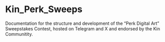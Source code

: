 # Kin_Perk_Sweeps
Documentation for the structure and development of the “Perk Digital Art” Sweepstakes Contest, hosted on Telegram and X and endorsed by the Kin Communitity.

